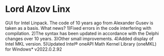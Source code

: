 # Lord Alzov Linx
GUI for Intel Linpack.
The code of 10 years ago from Alexander Gusev is taken as a basis.
What news?
1)Fixed errors in the code interfering with compilation.
2)The syntax has been updated in accordance with the Delphi changes over 10 years.
3)Other small improvements.
4)Added display of Intel MKL version.
5)Updated Intel® oneAPI Math Kernel Library (oneMKL) for Windows* v2022.0.2.92

